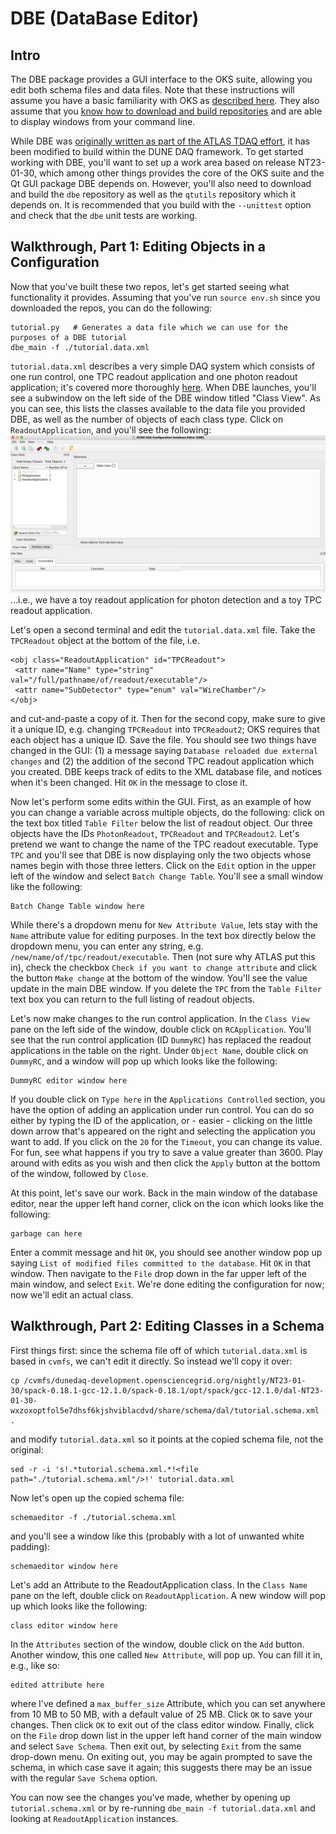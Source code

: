# DBE (DataBase Editor)

## Intro

The DBE package provides a GUI interface to the OKS suite, allowing you edit both schema files and data files. Note that these instructions will assume you have a basic familiarity with OKS as [described here](https://github.com/DUNE-DAQ/dal#readme). They also assume that you [know how to download and build repositories](https://dune-daq-sw.readthedocs.io/en/latest/packages/daq-buildtools/) and are able to display windows from your command line. 

While DBE was [originally written as part of the ATLAS TDAQ effort](https://gitlab.cern.ch/atlas-tdaq-software/dbe.git), it has been modified to build within the DUNE DAQ framework. To get started working with DBE, you'll want to set up a work area based on release NT23-01-30, which among other things provides the core of the OKS suite and the Qt GUI package DBE depends on. However, you'll also need to download and build the `dbe` repository as well as the `qtutils` repository which it depends on. It is recommended that you build with the `--unittest` option and check that the `dbe` unit tests are working. 

## Walkthrough, Part 1: Editing Objects in a Configuration

Now that you've built these two repos, let's get started seeing what functionality it provides. Assuming that you've run `source env.sh` since you downloaded the repos, you can do the following:
```
tutorial.py   # Generates a data file which we can use for the purposes of a DBE tutorial
dbe_main -f ./tutorial.data.xml
```
`tutorial.data.xml` describes a very simple DAQ system which consists of one run control, one TPC readout application and one photon readout application; it's covered more thoroughly [here](https://github.com/DUNE-DAQ/dal#readme). When DBE launches, you'll see a subwindow on the left side of the DBE window titled "Class View". As you can see, this lists the classes available to the data file you provided DBE, as well as the number of objects of each class type. Click on `ReadoutApplication`, and you'll see the following:
![Main Window](main_dbe_window.png)
...i.e., we have a toy readout application for photon detection and a toy TPC readout application. 

Let's open a second terminal and edit the `tutorial.data.xml` file. Take the `TPCReadout` object at the bottom of the file, i.e.
```
<obj class="ReadoutApplication" id="TPCReadout">
 <attr name="Name" type="string" val="/full/pathname/of/readout/executable"/>
 <attr name="SubDetector" type="enum" val="WireChamber"/>
</obj>
```
and cut-and-paste a copy of it. Then for the second copy, make sure to give it a unique ID, e.g. changing `TPCReadout` into `TPCReadout2`; OKS requires that each object has a unique ID. Save the file. You should see two things have changed in the GUI: (1) a message saying `Database reloaded due external changes` and (2) the addition of the second TPC readout application which you created. DBE keeps track of edits to the XML database file, and notices when it's been changed. Hit `OK` in the message to close it. 

Now let's perform some edits within the GUI. First, as an example of how you can change a variable across multiple objects, do the following: click on the text box titled `Table Filter` below the list of readout object. Our three objects have the IDs `PhotonReadout`, `TPCReadout` and `TPCReadout2`. Let's pretend we want to change the name of the TPC readout executable. Type `TPC` and you'll see that DBE is now displaying only the two objects whose names begin with those three letters. Click on the `Edit` option in the upper left of the window and select `Batch Change Table`. You'll see a small window like the following:
```
Batch Change Table window here
```
While there's a dropdown menu for `New Attribute Value`, lets stay with the `Name` attribute value for editing purposes. In the text box directly below the dropdown menu, you can enter any string, e.g. `/new/name/of/tpc/readout/executable`. Then (not sure why ATLAS put this in), check the checkbox `Check if you want to change attribute` and click the button `Make change` at the bottom of the window. You'll see the value update in the main DBE window. If you delete the `TPC` from the `Table Filter` text box you can return to the full listing of readout objects. 

Let's now make changes to the run control application. In the `Class View` pane on the left side of the window, double click on `RCApplication`. You'll see that the run control application (ID `DummyRC`) has replaced the readout applications in the table on the right. Under `Object Name`, double click on `DummyRC`, and a window will pop up which looks like the following:
```
DummyRC editor window here
```
If you double click on `Type here` in the `Applications Controlled` section, you have the option of adding an application under run control. You can do so either by typing the ID of the application, or - easier - clicking on the little down arrow that's appeared on the right and selecting the application you want to add. If you click on the `20` for the `Timeout`, you can change its value. For fun, see what happens if you try to save a value greater than 3600. Play around with edits as you wish and then click the `Apply` button at the bottom of the window, followed by `Close`. 

At this point, let's save our work. Back in the main window of the database editor, near the upper left hand corner, click on the icon which looks like the following:
```
garbage can here
```
Enter a commit message and hit `OK`, you should see another window pop up saying `List of modified files committed to the database`. Hit `OK` in that window. Then navigate to the `File` drop down in the far upper left of the main window, and select `Exit`. We're done editing the configuration for now; now we'll edit an actual class.   

## Walkthrough, Part 2: Editing Classes in a Schema

First things first: since the schema file off of which `tutorial.data.xml` is based in `cvmfs`, we can't edit it directly. So instead we'll copy it over:
```
cp /cvmfs/dunedaq-development.opensciencegrid.org/nightly/NT23-01-30/spack-0.18.1-gcc-12.1.0/spack-0.18.1/opt/spack/gcc-12.1.0/dal-NT23-01-30-wxzoxoptfol5e7dhsf6kjshviblacdvd/share/schema/dal/tutorial.schema.xml .
```
and modify `tutorial.data.xml` so it points at the copied schema file, not the original:
```
sed -r -i 's!.*tutorial.schema.xml.*!<file path="./tutorial.schema.xml"/>!' tutorial.data.xml
```
Now let's open up the copied schema file:
```
schemaeditor -f ./tutorial.schema.xml
```
and you'll see a window like this (probably with a lot of unwanted white padding):
```
schemaeditor window here
```

Let's add an Attribute to the ReadoutApplication class. In the `Class Name` pane on the left, double click on `ReadoutApplication`. A new window will pop up which looks like the following:
```
class editor window here
```
In the `Attributes` section of the window, double click on the `Add` button. Another window, this one called `New Attribute`, will pop up. You can fill it in, e.g., like so:
```
edited attribute here
```
where I've defined a `max_buffer_size` Attribute, which you can set anywhere from 10 MB to 50 MB, with a default value of 25 MB. Click `OK` to save your changes. Then click `OK` to exit out of the class editor window. Finally, click on the `File` drop down list in the upper left hand corner of the main window and select `Save Schema`. Then exit out, by selecting `Exit` from the same drop-down menu. On exiting out, you may be again prompted to save the schema, in which case save it again; this suggests there may be an issue with the regular `Save Schema` option. 

You can now see the changes you've made, whether by opening up `tutorial.schema.xml` or by re-running `dbe_main -f tutorial.data.xml` and looking at `ReadoutApplication` instances. 
